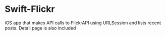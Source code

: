 # Swift-Flickr
iOS app that makes API calls to FlickrAPI using URLSession and lists recent posts. Detail page is also included
